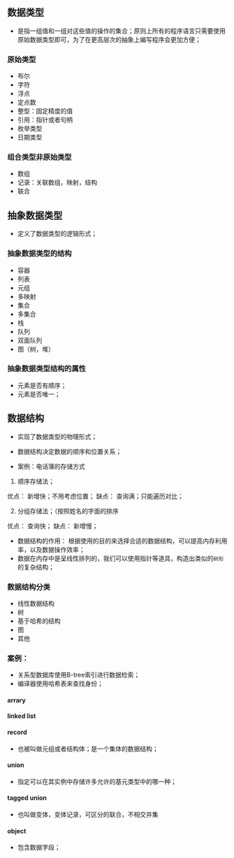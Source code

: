 ## 数据类型

* 是指一组值和一组对这些值的操作的集合；原则上所有的程序语言只需要使用原始数据类型即可，为了在更高层次的抽象上编写程序会更加方便；

### 原始类型
* 布尔
* 字符
* 浮点
* 定点数
* 整型：固定精度的值
* 引用：指针或者句柄
* 枚举类型
* 日期类型

### 组合类型非原始类型
* 数组
* 记录：关联数组，映射，结构
* 联合

## 抽象数据类型

* 定义了数据类型的逻辑形式；

### 抽象数据类型的结构

* 容器
* 列表
* 元组
* 多映射
* 集合
* 多集合
* 栈
* 队列
* 双面队列
* 图（树，堆）

### 抽象数据类型结构的属性

* 元素是否有顺序；
* 元素是否唯一；

## 数据结构

* 实现了数据类型的物理形式；

* 数据结构决定数据的顺序和位置关系；

* 案例：电话簿的存储方式

1. 顺序存储法；

优点： 新增快；不用考虑位置；
缺点： 查询满；只能遍历对比；

2. 分组存储法；（按照姓名的字面的排序

优点： 查询快；
缺点： 新增慢；

* 数据结构的作用： 根据使用的目的来选择合适的数据结构，可以提高内存利用率，以及数据操作效率；
* 数据在内存中是呈线性排列的，我们可以使用指针等道具，构造出类似的`树形`的复杂结构；

### 数据结构分类

* 线性数据结构
* 树
* 基于哈希的结构
* 图
* 其他

### 案例：

* 关系型数据库使用B-tree索引进行数据检索；
* 编译器使用哈希表来查找身份；

#### arrary

#### linked list

#### record

* 也被叫做元组或者结构体；是一个集体的数据结构；

#### union

* 指定可以在其实例中存储许多允许的基元类型中的哪一种；

#### tagged union

* 也叫做变体，变体记录，可区分的联合，不相交并集

#### object

* 包含数据字段；


